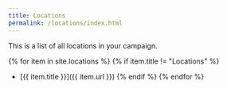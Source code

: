 ```yaml
---
title: Locations
permalink: /locations/index.html
---
```


This is a list of all locations in your campaign.

{% for item in site.locations %}
    {% if item.title != "Locations" %}
* [{{ item.title }}]({{ item.url }})
    {% endif %}
{% endfor %}
